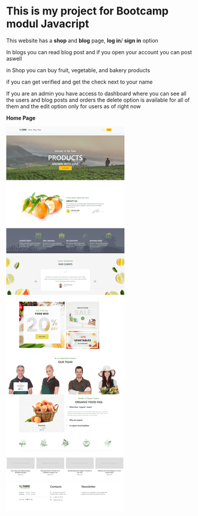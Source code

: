 This is my project for Bootcamp modul Javacript
===============================================
This website has a **shop** and **blog** page, **log in**/ **sign in** option

In blogs you can read blog post and if you open your account you can post aswell

in Shop you can buy fruit, vegetable, and bakery products 

if you can get verified and get the check next to your name

If you are an admin you have access to dashboard where you can see all the users and blog posts and orders 
 the delete option is available for all of them and the edit option only for users as of right now

**Home Page**


![alt text](https://github.com/FisnikH26/Farm---Organic-Store/blob/main/assets/img/ui/Home.PNG "Homepage")